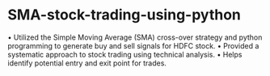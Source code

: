 # SMA-stock-trading-using-python

• Utilized the Simple Moving Average (SMA) cross-over strategy and python programming to generate buy and sell signals
for HDFC stock.
• Provided a systematic approach to stock trading using technical analysis.
• Helps identify potential entry and exit point for trades.

